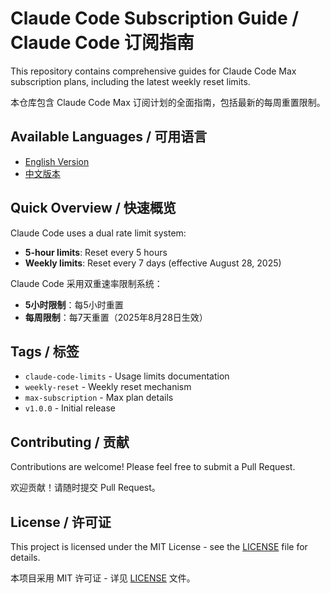 # Claude Code Subscription Guide / Claude Code 订阅指南

This repository contains comprehensive guides for Claude Code Max subscription plans, including the latest weekly reset limits.

本仓库包含 Claude Code Max 订阅计划的全面指南，包括最新的每周重置限制。

## Available Languages / 可用语言

- [English Version](./claude-code-max-subscription-guide-en.md)
- [中文版本](./claude-code-max-subscription-guide.md)

## Quick Overview / 快速概览

Claude Code uses a dual rate limit system:
- **5-hour limits**: Reset every 5 hours
- **Weekly limits**: Reset every 7 days (effective August 28, 2025)

Claude Code 采用双重速率限制系统：
- **5小时限制**：每5小时重置
- **每周限制**：每7天重置（2025年8月28日生效）

## Tags / 标签

- `claude-code-limits` - Usage limits documentation
- `weekly-reset` - Weekly reset mechanism
- `max-subscription` - Max plan details
- `v1.0.0` - Initial release

## Contributing / 贡献

Contributions are welcome! Please feel free to submit a Pull Request.

欢迎贡献！请随时提交 Pull Request。

## License / 许可证

This project is licensed under the MIT License - see the [LICENSE](LICENSE) file for details.

本项目采用 MIT 许可证 - 详见 [LICENSE](LICENSE) 文件。